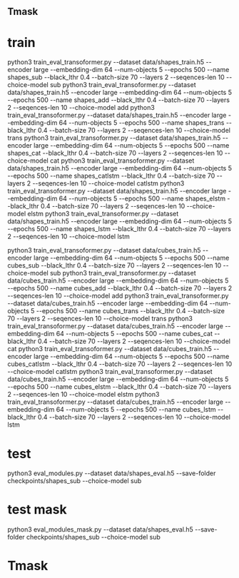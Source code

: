 ## Tmask


# train
python3 train_eval_transoformer.py --dataset data/shapes_train.h5 --encoder large --embedding-dim 64 --num-objects 5 --epochs 500 --name shapes_sub --black_lthr 0.4 --batch-size 70 --layers 2 --seqences-len 10 --choice-model sub
python3 train_eval_transoformer.py --dataset data/shapes_train.h5 --encoder large --embedding-dim 64 --num-objects 5 --epochs 500 --name shapes_add --black_lthr 0.4 --batch-size 70 --layers 2 --seqences-len 10 --choice-model add
python3 train_eval_transoformer.py --dataset data/shapes_train.h5 --encoder large --embedding-dim 64 --num-objects 5 --epochs 500 --name shapes_trans --black_lthr 0.4 --batch-size 70 --layers 2 --seqences-len 10 --choice-model trans
python3 train_eval_transoformer.py --dataset data/shapes_train.h5 --encoder large --embedding-dim 64 --num-objects 5 --epochs 500 --name shapes_cat --black_lthr 0.4 --batch-size 70 --layers 2 --seqences-len 10 --choice-model cat
python3 train_eval_transoformer.py --dataset data/shapes_train.h5 --encoder large --embedding-dim 64 --num-objects 5 --epochs 500 --name shapes_catlstm --black_lthr 0.4 --batch-size 70 --layers 2 --seqences-len 10 --choice-model catlstm
python3 train_eval_transoformer.py --dataset data/shapes_train.h5 --encoder large --embedding-dim 64 --num-objects 5 --epochs 500 --name shapes_elstm --black_lthr 0.4 --batch-size 70 --layers 2 --seqences-len 10 --choice-model elstm
python3 train_eval_transoformer.py --dataset data/shapes_train.h5 --encoder large --embedding-dim 64 --num-objects 5 --epochs 500 --name shapes_lstm --black_lthr 0.4 --batch-size 70 --layers 2 --seqences-len 10 --choice-model lstm


python3 train_eval_transoformer.py --dataset data/cubes_train.h5 --encoder large --embedding-dim 64 --num-objects 5 --epochs 500 --name cubes_sub --black_lthr 0.4 --batch-size 70 --layers 2 --seqences-len 10 --choice-model sub
python3 train_eval_transoformer.py --dataset data/cubes_train.h5 --encoder large --embedding-dim 64 --num-objects 5 --epochs 500 --name cubes_add --black_lthr 0.4 --batch-size 70 --layers 2 --seqences-len 10 --choice-model add
python3 train_eval_transoformer.py --dataset data/cubes_train.h5 --encoder large --embedding-dim 64 --num-objects 5 --epochs 500 --name cubes_trans --black_lthr 0.4 --batch-size 70 --layers 2 --seqences-len 10 --choice-model trans
python3 train_eval_transoformer.py --dataset data/cubes_train.h5 --encoder large --embedding-dim 64 --num-objects 5 --epochs 500 --name cubes_cat --black_lthr 0.4 --batch-size 70 --layers 2 --seqences-len 10 --choice-model cat
python3 train_eval_transoformer.py --dataset data/cubes_train.h5 --encoder large --embedding-dim 64 --num-objects 5 --epochs 500 --name cubes_catlstm --black_lthr 0.4 --batch-size 70 --layers 2 --seqences-len 10 --choice-model catlstm
python3 train_eval_transoformer.py --dataset data/cubes_train.h5 --encoder large --embedding-dim 64 --num-objects 5 --epochs 500 --name cubes_elstm --black_lthr 0.4 --batch-size 70 --layers 2 --seqences-len 10 --choice-model elstm
python3 train_eval_transoformer.py --dataset data/cubes_train.h5 --encoder large --embedding-dim 64 --num-objects 5 --epochs 500 --name cubes_lstm --black_lthr 0.4 --batch-size 70 --layers 2 --seqences-len 10 --choice-model lstm


# test
python3 eval_modules.py --dataset data/shapes_eval.h5 --save-folder checkpoints/shapes_sub --choice-model sub


# test mask
python3 eval_modules_mask.py --dataset data/shapes_eval.h5 --save-folder checkpoints/shapes_sub --choice-model sub

# Tmask
